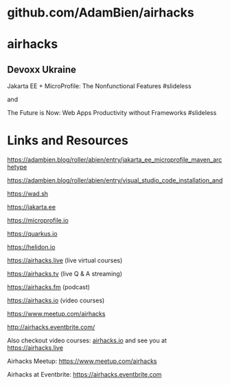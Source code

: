 # github.com/AdamBien/airhacks
airhacks
========

## Devoxx Ukraine

Jakarta EE + MicroProfile: The Nonfunctional Features #slideless

and

The Future is Now: Web Apps Productivity without Frameworks #slideless


# Links and Resources

https://adambien.blog/roller/abien/entry/jakarta_ee_microprofile_maven_archetype

https://adambien.blog/roller/abien/entry/visual_studio_code_installation_and

https://wad.sh

https://jakarta.ee

https://microprofile.io

https://quarkus.io

https://helidon.io

https://airhacks.live (live virtual courses)

https://airhacks.tv (live Q & A streaming)

https://airhacks.fm (podcast)

https://airhacks.io (video courses)

https://www.meetup.com/airhacks

http://airhacks.eventbrite.com/



Also checkout video courses: [airhacks.io](http://airhacks.io) and see you at https://airhacks.live

Airhacks Meetup: https://www.meetup.com/airhacks

Airhacks at Eventbrite: https://airhacks.eventbrite.com